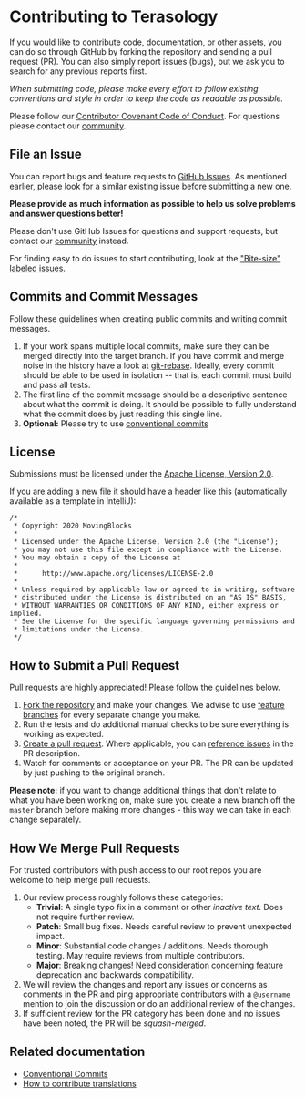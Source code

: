 # Contributing to Terasology

If you would like to contribute code, documentation, or other assets, you can do so through GitHub by forking the repository and sending a pull request (PR). You can also simply report issues (bugs), but we ask you to search for any previous reports first.

*When submitting code, please make every effort to follow existing conventions and style in order to keep the code as readable as possible.*

Please follow our [Contributor Covenant Code of Conduct][code of conduct]. For questions please contact our [community][community].

## File an Issue

You can report bugs and feature requests to [GitHub Issues][github issues]. As mentioned earlier, please look for a similar existing issue before submitting a new one.

__Please provide as much information as possible to help us solve problems and answer questions better!__

Please don't use GitHub Issues for questions and support requests, but contact our [community][community] instead.

For finding easy to do issues to start contributing, look at the ["Bite-size" labeled issues][github issues bitesize].

## Commits and Commit Messages

Follow these guidelines when creating public commits and writing commit messages.

1. If your work spans multiple local commits, make sure they can be merged directly into the target branch. If you have commit and merge noise in the history have a look at [git-rebase][git rebase]. Ideally, every commit should be able to be used in isolation -- that is, each commit must build and pass all tests.
1. The first line of the commit message should be a descriptive sentence about what the commit is doing. It should be possible to fully understand what the commit does by just reading this single line. 
1. **Optional:** Please try to use [conventional commits][conventional commits]

## License

Submissions must be licensed under the [Apache License, Version 2.0][license].

If you are adding a new file it should have a header like this (automatically available as a template in IntelliJ):
~~~
/*
 * Copyright 2020 MovingBlocks
 *
 * Licensed under the Apache License, Version 2.0 (the "License");
 * you may not use this file except in compliance with the License.
 * You may obtain a copy of the License at
 *
 *      http://www.apache.org/licenses/LICENSE-2.0
 *
 * Unless required by applicable law or agreed to in writing, software
 * distributed under the License is distributed on an "AS IS" BASIS,
 * WITHOUT WARRANTIES OR CONDITIONS OF ANY KIND, either express or implied.
 * See the License for the specific language governing permissions and
 * limitations under the License.
 */
~~~

## How to Submit a Pull Request

Pull requests are highly appreciated! Please follow the guidelines below. 

1. [Fork the repository][github forking] and make your changes. We advise to use [feature branches][feature branch] for every separate change you make. 
1. Run the tests and do additional manual checks to be sure everything is working as expected. 
1. [Create a pull request][github pull request]. Where applicable, you can [reference issues][github pr link issue] in the PR description.
1. Watch for comments or acceptance on your PR. The PR can be updated by just pushing to the original branch.

__Please note:__ if you want to change additional things that don't relate to what you have been working on, make sure you create a new branch off the `master` branch before making more changes - this way we can take in each change separately.

## How We Merge Pull Requests

For trusted contributors with push access to our root repos you are welcome to help merge pull requests.

1. Our review process roughly follows these categories:
    - **Trivial**: A single typo fix in a comment or other *inactive text*. Does not require further review.
    - **Patch**: Small bug fixes. Needs careful review to prevent unexpected impact.
    - **Minor**: Substantial code changes / additions. Needs thorough testing. May require reviews from multiple contributors.
    - **Major**: Breaking changes! Need consideration concerning feature deprecation and backwards compatibility.
1. We will review the changes and report any issues or concerns as comments in the PR and ping appropriate contributors with a `@username` mention to join the discussion or do an additional review of the changes.
1. If sufficient review for the PR category has been done and no issues have been noted, the PR will be _squash-merged_.

## Related documentation

- [Conventional Commits][conventional commits]
- [How to contribute translations](Add-New-Translation.md)

<!-- References -->
[license]: http://www.apache.org/licenses/LICENSE-2.0.html "Apache License, Version 2.0"
[community]: /README.md#Community "Terasology Community"
[readme]: /README.md "TerasologyLauncher Documentation"
[code of conduct]: /docs/CODE_OF_CONDUCT.md "Contributor Covenant Code of Conduct"
[github]: https://github.com/MovingBlocks/TerasologyLauncher "GitHub"
[github issues]: https://github.com/MovingBlocks/TerasologyLauncher/issues "GitHub Issues"
[github issues bitesize]: https://github.com/MovingBlocks/TerasologyLauncher/labels/Bite-size "Bite-size GitHub Issues"

[conventional commits]: https://www.conventionalcommits.org/en/v1.0.0/ "Conventional Commits"
[feature branch]: https://www.atlassian.com/git/tutorials/comparing-workflows/feature-branch-workflow "Feature Branch Workflow"
[github forking]: https://guides.github.com/activities/forking/ "GitHub Forking"
[git rebase]: https://git-scm.com/docs/git-rebase "Git Rebase"
[github pull request]: https://help.github.com/articles/using-pull-requests/ "GitHub Pull Requests"
[github pr link issue]: https://help.github.com/en/github/managing-your-work-on-github/linking-a-pull-request-to-an-issue "Github Linking a Pull Request to an Issue"


